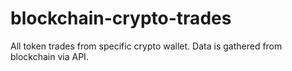 # blockchain-crypto-trades
All token trades from specific crypto wallet. Data is gathered from blockchain via API.
